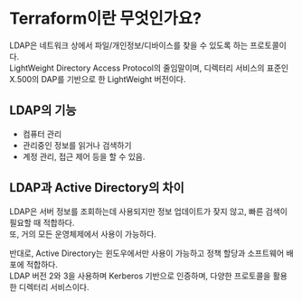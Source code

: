 # Terraform이란 무엇인가요?

LDAP은 네트워크 상에서 파일/개인정보/디바이스를 찾을 수 있도록 하는 프로토콜이다.  
LightWeight Directory Access Protocol의 줄임말이며, 디렉터리 서비스의 표준인 X.500의 DAP를 기반으로 한 LightWeight 버전이다.

## LDAP의 기능

- 컴퓨터 관리
- 관리중인 정보를 읽거나 검색하기
- 계정 관리, 접근 제어 등을 할 수 있음.

## LDAP과 Active Directory의 차이

LDAP은 서버 정보를 조회하는데 사용되지만 정보 업데이트가 잦지 않고, 빠른 검색이 필요할 때 적합하다.  
또, 거의 모든 운영체제에서 사용이 가능하다.

반대로, Active Directory는 윈도우에서만 사용이 가능하고 정책 할당과 소프트웨어 배포에 적합하다.  
LDAP 버전 2와 3을 사용하며 Kerberos 기반으로 인증하며, 다양한 프로토콜을 활용한 디렉터리 서비스이다.
